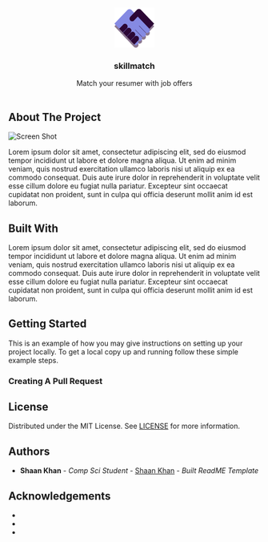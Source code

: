 <br/>
<p align="center">
  <a href="https://github.com/unk1ndled/SkillMatching">
    <img src="front-skillmatch/src/images/Logo.png" alt="Logo" width="80" height="80">
  </a>

  <h3 align="center">skillmatch</h3>

  <p align="center">
    Match your resumer with job offers
    <br/>
    <br/>
  </p>
</p>



## About The Project

![Screen Shot](images/screenshot.png)

Lorem ipsum dolor sit amet, consectetur adipiscing elit, sed do eiusmod tempor incididunt ut labore et dolore magna aliqua. Ut enim ad minim veniam, quis nostrud exercitation ullamco laboris nisi ut aliquip ex ea commodo consequat. Duis aute irure dolor in reprehenderit in voluptate velit esse cillum dolore eu fugiat nulla pariatur. Excepteur sint occaecat cupidatat non proident, sunt in culpa qui officia deserunt mollit anim id est laborum.

## Built With

Lorem ipsum dolor sit amet, consectetur adipiscing elit, sed do eiusmod tempor incididunt ut labore et dolore magna aliqua. Ut enim ad minim veniam, quis nostrud exercitation ullamco laboris nisi ut aliquip ex ea commodo consequat. Duis aute irure dolor in reprehenderit in voluptate velit esse cillum dolore eu fugiat nulla pariatur. Excepteur sint occaecat cupidatat non proident, sunt in culpa qui officia deserunt mollit anim id est laborum.

## Getting Started

This is an example of how you may give instructions on setting up your project locally.
To get a local copy up and running follow these simple example steps.

### Creating A Pull Request



## License

Distributed under the MIT License. See [LICENSE](https://github.com/unk1ndled/SkillMatching/blob/main/LICENSE.md) for more information.

## Authors

* **Shaan Khan** - *Comp Sci Student* - [Shaan Khan](https://github.com/ShaanCoding/) - *Built ReadME Template*

## Acknowledgements

* []()
* []()
* []()
